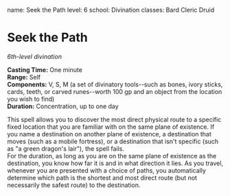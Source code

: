 name: Seek the Path
level: 6
school: Divination
classes: Bard
         Cleric
         Druid

# Seek the Path 
_6th-level divination_ 

**Casting Time:** One minute    
**Range:** Self    
**Components:** V, S, M (a set of divinatory tools--such as bones, ivory sticks, cards, teeth, or carved runes--worth 100 gp and an object from the location you wish to find)    
**Duration:** Concentration, up to one day 

This spell allows you to discover the most direct physical route to a specific fixed location that you are familiar with on the same plane of existence. If you name a destination on another plane of existence, a destination that moves (such as a mobile fortress), or a destination that isn't specific (such as "a green dragon's lair"), the spell fails.    
For the duration, as long as you are on the same plane of existence as the destination, you know how far it is and in what direction it lies. As you travel, whenever you are presented with a choice of paths, you automatically determine which path is the shortest and most direct route (but not necessarily the safest route) to the destination. 
